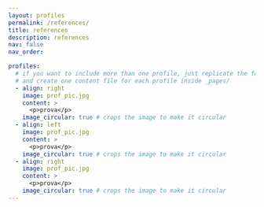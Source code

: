 ```yaml
---
layout: profiles
permalink: /references/
title: references
description: references
nav: false
nav_order:

profiles:
  # if you want to include more than one profile, just replicate the following block
  # and create one content file for each profile inside _pages/
  - align: right
    image: prof_pic.jpg
    content: >
      <p>prova</p>
    image_circular: true # crops the image to make it circular
  - align: left
    image: prof_pic.jpg
    content: >
      <p>prova</p>
    image_circular: true # crops the image to make it circular
  - align: right
    image: prof_pic.jpg
    content: >
      <p>prova</p>
    image_circular: true # crops the image to make it circular
---
```

